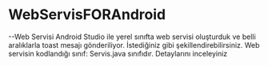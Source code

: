 # WebServisFORAndroid
--Web Servisi
Android Studio ile yerel sınıfta web servisi oluşturduk ve belli aralıklarla toast mesajı gönderiliyor. İstediğiniz gibi şekillendirebilirsiniz.
Web servisin kodlandığı sınıf: Servis.java sınıfıdır. Detaylarını inceleyiniz
